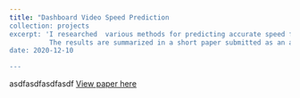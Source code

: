 ```yaml
---
title: "Dashboard Video Speed Prediction
collection: projects
excerpt: 'I researched  various methods for predicting accurate speed from raw camera input of a car's dashboard video feed.
          The results are summarized in a short paper submitted as an assignment in the Digital Image Processing course I was enrolled in during Fall 2020.'
date: 2020-12-10

---
```


asdfasdfasdfasdf
[View paper here](https://jareducherek.github.io/files/Speed_Prediction.pdf)
